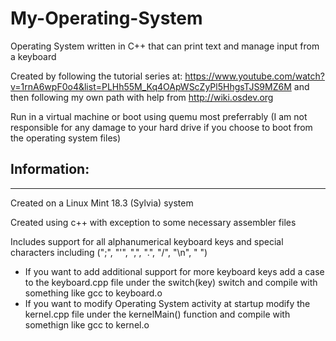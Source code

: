 # My-Operating-System
Operating System written in C++ that can print text and manage input from a keyboard

Created by following the tutorial series at: https://www.youtube.com/watch?v=1rnA6wpF0o4&list=PLHh55M_Kq4OApWScZyPl5HhgsTJS9MZ6M and then following my own path with help from http://wiki.osdev.org

Run in a virtual machine or boot using quemu most preferrably (I am not responsible for any damage to your hard drive if you choose to boot from the operating system files)

## Information: ##
----

Created on a Linux Mint 18.3 (Sylvia) system

Created using c++ with exception to some necessary assembler files

Includes support for all alphanumerical keyboard keys and special characters including (";", "'", ",", ".", "/", "\n", " ")
* If you want to add additional support for more keyboard keys add a case to the keyboard.cpp file under the switch(key) switch and compile with something like gcc to keyboard.o
* If you want to modify Operating System activity at startup modify the kernel.cpp file under the kernelMain() function and compile with somethign like gcc to kernel.o
